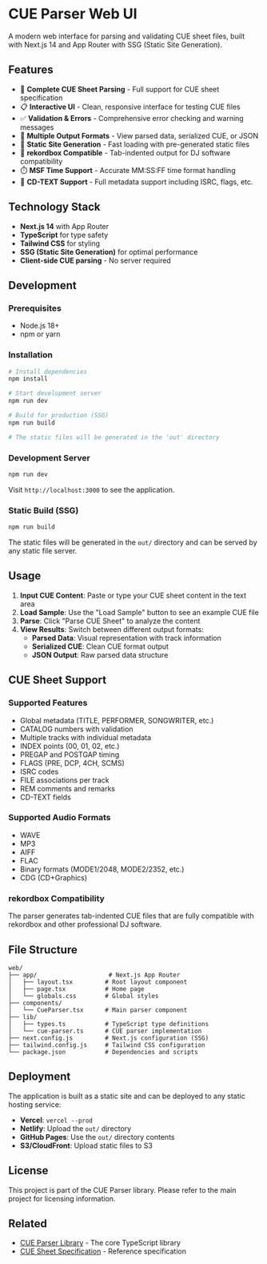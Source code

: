 # CUE Parser Web UI

A modern web interface for parsing and validating CUE sheet files, built with Next.js 14 and App Router with SSG (Static Site Generation).

## Features

- 🎵 **Complete CUE Sheet Parsing** - Full support for CUE sheet specification
- 📋 **Interactive UI** - Clean, responsive interface for testing CUE files
- ✅ **Validation & Errors** - Comprehensive error checking and warning messages
- 📝 **Multiple Output Formats** - View parsed data, serialized CUE, or JSON
- 🚀 **Static Site Generation** - Fast loading with pre-generated static files
- 💎 **rekordbox Compatible** - Tab-indented output for DJ software compatibility
- ⏱️ **MSF Time Support** - Accurate MM:SS:FF time format handling
- 🎯 **CD-TEXT Support** - Full metadata support including ISRC, flags, etc.

## Technology Stack

- **Next.js 14** with App Router
- **TypeScript** for type safety
- **Tailwind CSS** for styling
- **SSG (Static Site Generation)** for optimal performance
- **Client-side CUE parsing** - No server required

## Development

### Prerequisites

- Node.js 18+
- npm or yarn

### Installation

```bash
# Install dependencies
npm install

# Start development server
npm run dev

# Build for production (SSG)
npm run build

# The static files will be generated in the 'out' directory
```

### Development Server

```bash
npm run dev
```

Visit `http://localhost:3000` to see the application.

### Static Build (SSG)

```bash
npm run build
```

The static files will be generated in the `out/` directory and can be served by any static file server.

## Usage

1. **Input CUE Content**: Paste or type your CUE sheet content in the text area
2. **Load Sample**: Use the "Load Sample" button to see an example CUE file
3. **Parse**: Click "Parse CUE Sheet" to analyze the content
4. **View Results**: Switch between different output formats:
   - **Parsed Data**: Visual representation with track information
   - **Serialized CUE**: Clean CUE format output
   - **JSON Output**: Raw parsed data structure

## CUE Sheet Support

### Supported Features

- Global metadata (TITLE, PERFORMER, SONGWRITER, etc.)
- CATALOG numbers with validation
- Multiple tracks with individual metadata
- INDEX points (00, 01, 02, etc.)
- PREGAP and POSTGAP timing
- FLAGS (PRE, DCP, 4CH, SCMS)
- ISRC codes
- FILE associations per track
- REM comments and remarks
- CD-TEXT fields

### Supported Audio Formats

- WAVE
- MP3
- AIFF
- FLAC
- Binary formats (MODE1/2048, MODE2/2352, etc.)
- CDG (CD+Graphics)

### rekordbox Compatibility

The parser generates tab-indented CUE files that are fully compatible with rekordbox and other professional DJ software.

## File Structure

```
web/
├── app/                    # Next.js App Router
│   ├── layout.tsx         # Root layout component
│   ├── page.tsx           # Home page
│   └── globals.css        # Global styles
├── components/
│   └── CueParser.tsx      # Main parser component
├── lib/
│   ├── types.ts           # TypeScript type definitions
│   └── cue-parser.ts      # CUE parser implementation
├── next.config.js         # Next.js configuration (SSG)
├── tailwind.config.js     # Tailwind CSS configuration
└── package.json           # Dependencies and scripts
```

## Deployment

The application is built as a static site and can be deployed to any static hosting service:

- **Vercel**: `vercel --prod`
- **Netlify**: Upload the `out/` directory
- **GitHub Pages**: Use the `out/` directory contents
- **S3/CloudFront**: Upload static files to S3

## License

This project is part of the CUE Parser library. Please refer to the main project for licensing information.

## Related

- [CUE Parser Library](../README.md) - The core TypeScript library
- [CUE Sheet Specification](https://wyday.com/cuesharp/specification.php) - Reference specification